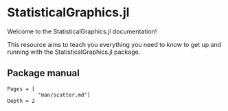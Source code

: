 # StatisticalGraphics.jl

Welcome to the StatisticalGraphics.jl documentation!

This resource aims to teach you everything you need to know to get up and running with the StatisticalGraphics.jl package.



## Package manual

```@contents
Pages = [
          "man/scatter.md"]
Depth = 2
```

